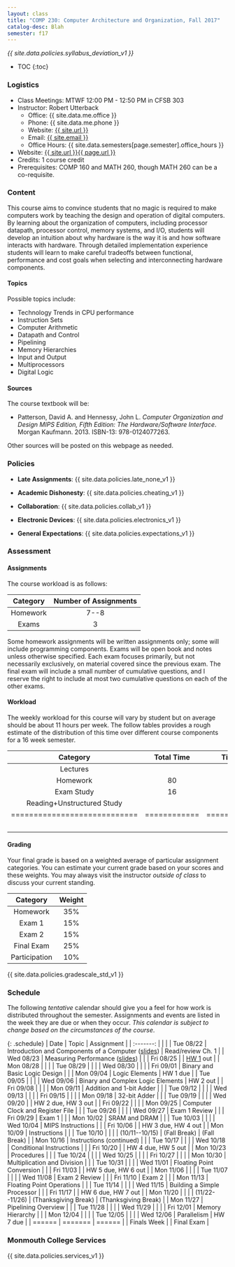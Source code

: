 ```yaml
---
layout: class
title: "COMP 230: Computer Architecture and Organization, Fall 2017"
catalog-desc: Blah
semester: f17
---
```


*{{ site.data.policies.syllabus_deviation_v1 }}*

* TOC
{:toc}

### Logistics

* Class Meetings: MTWF 12:00 PM - 12:50 PM in CFSB 303
* Instructor: Robert Utterback
  * Office: {{ site.data.me.office }}
  * Phone: {{ site.data.me.phone }}
  * Website: <a href="{{ site.url }}">{{ site.url }}</a>
  * Email: <a href="mailto:{{ site.email }}">{{ site.email }}</a>
  * Office Hours: {{ site.data.semesters[page.semester].office_hours }}
* Website: <a href="{{ site.url }}{{ page.url }}">{{ site.url }}{{ page.url }}</a>
* Credits: 1 course credit
* Prerequisites: COMP 160 and MATH 260, though MATH 260 can be a co-requisite.

### Content

This course aims to convince students that no magic is required to
make computers work by teaching the design and operation of digital
computers. By learning about the organization of computers, including
processor datapath, processor control, memory systems, and I/O,
students will develop an intuition about why hardware is the way it is
and how software interacts with hardware. Through detailed
implementation experience students will learn to make careful
tradeoffs between functional, performance and cost goals when
selecting and interconnecting hardware components.

#### Topics

Possible topics include:

* Technology Trends in CPU performance
* Instruction Sets
* Computer Arithmetic
* Datapath and Control
* Pipelining
* Memory Hierarchies
* Input and Output
* Multiprocessors
* Digital Logic

#### Sources

The course textbook will be:

* Patterson, David A. and Hennessy, John L. *Computer Organization and
Design MIPS Edition, Fifth Edition: The Hardware/Software
Interface*. Morgan Kaufmann. 2013. ISBN-13: 978-0124077263.

Other sources will be posted on this webpage as needed.

### Policies

* **Late Assignments**: {{ site.data.policies.late_none_v1 }}

* **Academic Dishonesty**: {{ site.data.policies.cheating_v1 }}

* **Collaboration**: {{ site.data.policies.collab_v1 }}

* **Electronic Devices**: {{ site.data.policies.electronics_v1 }}

* **General Expectations**: {{ site.data.policies.expectations_v1 }}

### Assessment

#### Assignments

The course workload is as follows:

| Category | Number of Assignments |
| :-----:  |             :-------: |
| Homework |                  7--8 |
| Exams    |                     3 |

Some homework assignments will be written assignments only; some will
include programming components. Exams will be open book and notes
unless otherwise specified. Each exam focuses primarily, but not
necessarily exclusively, on material covered since the previous
exam. The final exam will include a small number of cumulative
questions, and I reserve the right to include at most two cumulative
questions on each of the other exams.

#### Workload

The weekly workload for this course will vary by student but on
average should be about 11 hours per week. The follow tables provides
a rough estimate of the distribution of this time over different
course components for a 16 week semester.

| Category                     | Total Time   |     Time/week (hours) |
| :-----:                      | :-------:    |   :-----------------: |
| Lectures                     |              |                     3 |
| Homework                     | 80           |                     5 |
| Exam Study                   | 16           |                     1 |
| Reading+Unstructured Study   |              |                     2 |
| ============================ | ============ | ===================== |
|                              |              |                    11 |

#### Grading

Your final grade is based on a weighted average of particular
assignment categories. You can estimate your current grade based on
your scores and these weights. You may always visit the instructor
*outside of class* to discuss your current standing.

| Category      |    Weight |
| :-----:       | :-------: |
| Homework      |       35% |
| Exam 1        |       15% |
| Exam 2        |       15% |
| Final Exam    |       25% |
| Participation |       10% |

{{ site.data.policies.gradescale_std_v1 }}

### Schedule
The following *tentative* calendar should give you a feel for how work is
distributed throughout the semester. Assignments and events are listed
in the week they are due or when they occur. *This calendar is subject
to change based on the circumstances of the course*.

{: .schedule}
| Date           | Topic                                                            | Assignment            |
| :-------:      |                                                                  |                       |
| Tue 08/22      | Introduction and Components of a Computer ([slides](./L01.pptx)) | Read/review Ch. 1     |
| Wed 08/23      | Measuring Performance ([slides](./L02.pptx))                     |                       |
| Fri 08/25      |                                                                  | [HW 1](./hw1.pdf) out |
| Mon 08/28      |                                                                  |                       |
| Tue 08/29      |                                                                  |                       |
| Wed 08/30      |                                                                  |                       |
| Fri 09/01      | Binary and Basic Logic Design                                    |                       |
| Mon 09/04      | Logic Elements                                                   | HW 1 due              |
| Tue 09/05      |                                                                  |                       |
| Wed 09/06      | Binary and Complex Logic Elements                                | HW 2 out              |
| Fri 09/08      |                                                                  |                       |
| Mon 09/11      | Addition and 1-bit Adder                                         |                       |
| Tue 09/12      |                                                                  |                       |
| Wed 09/13      |                                                                  |                       |
| Fri 09/15      |                                                                  |                       |
| Mon 09/18      | 32-bit Adder                                                     |                       |
| Tue 09/19      |                                                                  |                       |
| Wed 09/20      |                                                                  | HW 2 due, HW 3 out    |
| Fri 09/22      |                                                                  |                       |
| Mon 09/25      | Computer Clock and Register File                                 |                       |
| Tue 09/26      |                                                                  |                       |
| Wed 09/27      | Exam 1  Review                                                   |                       |
| Fri 09/29      | Exam 1                                                           |                       |
| Mon 10/02      | SRAM and DRAM                                                    |                       |
| Tue 10/03      |                                                                  |                       |
| Wed 10/04      | MIPS Instructions                                                |                       |
| Fri 10/06      |                                                                  | HW 3 due, HW 4 out    |
| Mon 10/09      | Instructions                                                     |                       |
| Tue 10/10      |                                                                  |                       |
| (10/11--10/15) | (Fall Break)                                                     | (Fall Break)          |
| Mon 10/16      | Instructions (continued)                                         |                       |
| Tue 10/17      |                                                                  |                       |
| Wed 10/18      | Conditional Instructions                                         |                       |
| Fri 10/20      |                                                                  | HW 4 due, HW 5 out    |
| Mon 10/23      | Procedures                                                       |                       |
| Tue 10/24      |                                                                  |                       |
| Wed 10/25      |                                                                  |                       |
| Fri 10/27      |                                                                  |                       |
| Mon 10/30      | Multiplication and Division                                      |                       |
| Tue 10/31      |                                                                  |                       |
| Wed 11/01      | Floating Point Conversion                                        |                       |
| Fri 11/03      |                                                                  | HW 5 due, HW 6 out    |
| Mon 11/06      |                                                                  |                       |
| Tue 11/07      |                                                                  |                       |
| Wed 11/08      | Exam 2 Review                                                    |                       |
| Fri 11/10      | Exam 2                                                           |                       |
| Mon 11/13      | Floating Point Operations                                        |                       |
| Tue 11/14      |                                                                  |                       |
| Wed 11/15      | Building a Simple Processor                                      |                       |
| Fri 11/17      |                                                                  | HW 6 due, HW 7 out    |
| Mon 11/20      |                                                                  |                       |
| (11/22--11/26) | (Thanksgiving Break)                                             | (Thanksgiving Break)  |
| Mon 11/27      | Pipelining Overview                                              |                       |
| Tue 11/28      |                                                                  |                       |
| Wed 11/29      |                                                                  |                       |
| Fri 12/01      | Memory Hierarchy                                                 |                       |
| Mon 12/04      |                                                                  |                       |
| Tue 12/05      |                                                                  |                       |
| Wed 12/06      | Parallelism                                                      | HW 7 due              |
| ======         | =======                                                          | ======                |
| Finals Week    |                                                                  | Final Exam            |

### Monmouth College Services

{{ site.data.policies.services_v1 }}
